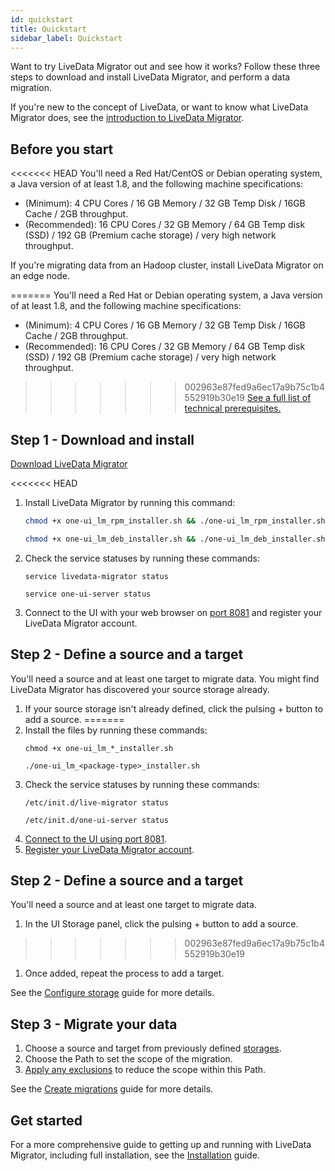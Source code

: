```yaml
---
id: quickstart
title: Quickstart
sidebar_label: Quickstart
---
```


Want to try LiveData Migrator out and see how it works? Follow these three steps to download and install LiveData Migrator, and perform a data migration.

If you're new to the concept of LiveData, or want to know what LiveData Migrator does, see the [introduction to LiveData Migrator](./about.md).

## Before you start
<<<<<<< HEAD
You'll need a Red Hat/CentOS or Debian operating system, a Java version of at least 1.8, and the following machine specifications:
* (Minimum): 4 CPU Cores / 16 GB Memory / 32 GB Temp Disk / 16GB Cache / 2GB throughput.
* (Recommended): 16 CPU Cores / 32 GB Memory / 64 GB Temp disk (SSD) / 192 GB (Premium cache storage) / very high network throughput.

If you're migrating data from an Hadoop cluster, install LiveData Migrator on an edge node.

=======
You'll need a Red Hat or Debian operating system, a Java version of at least 1.8, and the following machine specifications:
* (Minimum): 4 CPU Cores / 16 GB Memory / 32 GB Temp Disk / 16GB Cache / 2GB throughput.
* (Recommended): 16 CPU Cores / 32 GB Memory / 64 GB Temp disk (SSD) / 192 GB (Premium cache storage) / very high network throughput.

>>>>>>> 002963e87fed9a6ec17a9b75c1b4552919b30e19
[See a full list of technical prerequisites.](./installation.md#prerequisites)

## Step 1 - Download and install
<div class="download">
<a href="https://customer.wandisco.com">Download LiveData Migrator</a>
</div>

<<<<<<< HEAD
1. Install LiveData Migrator by running this command:

    ```bash title="Red Hat/CentOS"
    chmod +x one-ui_lm_rpm_installer.sh && ./one-ui_lm_rpm_installer.sh
    ```

    ```bash title="Debian"
    chmod +x one-ui_lm_deb_installer.sh && ./one-ui_lm_deb_installer.sh
    ```

2. Check the service statuses by running these commands:

    ```
    service livedata-migrator status
    ```

    ```
    service one-ui-server status
    ```

1. Connect to the UI with your web browser on [port 8081](./operation-ui.md#before-you-start) and register your LiveData Migrator account.

## Step 2 - Define a source and a target
You'll need a source and at least one target to migrate data. You might find LiveData Migrator has discovered your source storage already.
1. If your source storage isn't already defined, click the pulsing + button to add a source.
=======
1. Install the files by running these commands:
    ```
    chmod +x one-ui_lm_*_installer.sh
    ```
    ```
    ./one-ui_lm_<package-type>_installer.sh
    ```
2. Check the service statuses by running these commands:
    ```
    /etc/init.d/live-migrator status
    ```
    ```
    /etc/init.d/one-ui-server status
    ```
1. [Connect to the UI using port 8081](./operation-ui.md#before-you-start).
1. [Register your LiveData Migrator account](./operation-ui.md#register).

## Step 2 - Define a source and a target
You'll need a source and at least one target to migrate data.
1. In the UI Storage panel, click the pulsing + button to add a source.
>>>>>>> 002963e87fed9a6ec17a9b75c1b4552919b30e19
1. Once added, repeat the process to add a target.

See the [Configure storage](./operation-ui.md#configure-storage) guide for more details.

## Step 3 - Migrate your data
1. Choose a source and target from previously defined [storages](./operation-ui.md#configure-storage).
2. Choose the Path to set the scope of the migration.
3. [Apply any exclusions](./operation-ui.md#add-new-exclusions) to reduce the scope within this Path.

See the [Create migrations](./operation-ui.md#create-migrations) guide for more details.

## Get started
For a more comprehensive guide to getting up and running with LiveData Migrator, including full installation, see the [Installation](./installation.md) guide.
